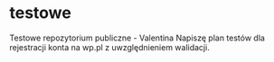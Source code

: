 # testowe
Testowe repozytorium publiczne - Valentina
Napiszę plan testów dla rejestracji konta na wp.pl z uwzględnieniem walidacji.
